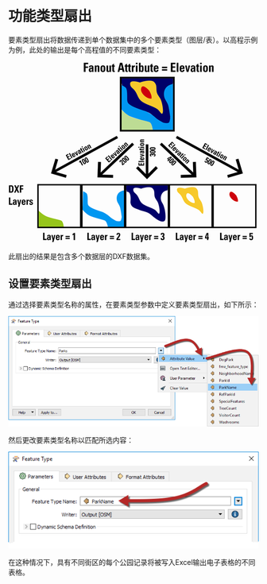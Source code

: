 # 功能类型扇出

要素类型扇出将数据传递到单个数据集中的多个要素类型（图层/表）。以高程示例为例，此处的输出是每个高程值的不同要素类型：

![](../../.gitbook/assets/img3.013.featuretypefanoutdiagram.png)

此扇出的结果是包含多个数据层的DXF数据集。

## 设置要素类型扇出

通过选择要素类型名称的属性，在要素类型参数中定义要素类型扇出，如下所示：

![](../../.gitbook/assets/img3.014.settingfeaturetypefanout.png)

然后更改要素类型名称以匹配所选内容：

![](../../.gitbook/assets/img3.015.featuretypefanoutftname.png)

在这种情况下，具有不同街区的每个公园记录将被写入Excel输出电子表格的不同表格。

